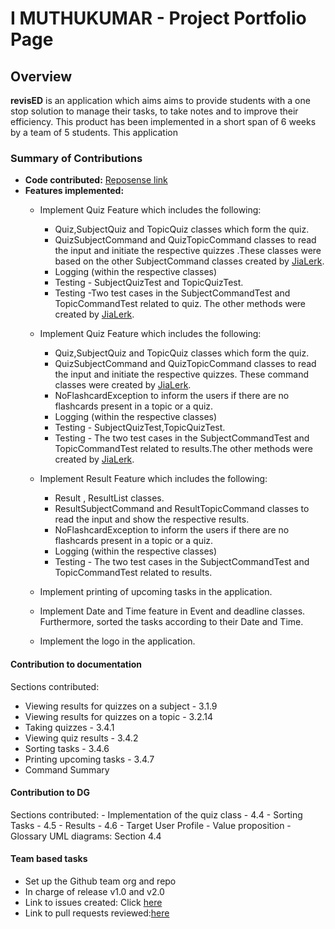 # I MUTHUKUMAR - Project Portfolio Page

## Overview
**revisED** is an application which aims aims to provide students with a one stop solution to manage their tasks, to take  notes
 and to improve their efficiency.
 This product has been implemented in a short span of 6 weeks by a team of 5 students. This application


### Summary of Contributions
* **Code contributed:** [Reposense link](https://nus-cs2113-ay2021s1.github.io/tp-dashboard/#breakdown=true&search=syncode98)
* **Features implemented:** 
    * Implement Quiz Feature which includes the following:
         - Quiz,SubjectQuiz and TopicQuiz classes which form the quiz.
         - QuizSubjectCommand and QuizTopicCommand classes to read the input and initiate the respective quizzes .These 
         classes were based on the other SubjectCommand classes created by [JiaLerk](https://github.com/jialerk).
         - Logging (within the respective classes) 
         - Testing - SubjectQuizTest and TopicQuizTest.
         - Testing -Two test cases in the SubjectCommandTest and  TopicCommandTest related to quiz. The other methods were
         created by [JiaLerk](https://github.com/jialerk).

    * Implement Quiz Feature which includes the following:
        - Quiz,SubjectQuiz and TopicQuiz classes which form the quiz.
        - QuizSubjectCommand and QuizTopicCommand classes to read the input and initiate the respective quizzes. These
        command classes were created by [JiaLerk](https://github.com/jialerk).
        - NoFlashcardException to inform the users if there are no flashcards present in a topic or a quiz. 
        - Logging (within the respective classes)
        - Testing - SubjectQuizTest,TopicQuizTest.
        - Testing - The two test cases in the SubjectCommandTest and  TopicCommandTest related to results.The other methods were
         created by [JiaLerk](https://github.com/jialerk).
    
    * Implement Result Feature which includes the following:
        - Result , ResultList classes.
        - ResultSubjectCommand and ResultTopicCommand classes to read the input and show the respective results.
        - NoFlashcardException to inform the users if there are no flashcards present in a topic or a quiz.
        - Logging (within the respective classes)
        - Testing -  The two test cases in the SubjectCommandTest and TopicCommandTest related to results.
       
    * Implement printing of upcoming tasks in the application.
 
    * Implement Date and Time feature in Event and deadline classes. Furthermore, sorted the tasks according to their Date and Time.
 
    * Implement the logo in the application.
 
 #### Contribution to documentation
  Sections contributed: 
  - Viewing results for quizzes on a subject - 3.1.9
  - Viewing results for quizzes on a topic - 3.2.14
  - Taking quizzes - 3.4.1
  - Viewing quiz results - 3.4.2
  - Sorting tasks - 3.4.6
  - Printing upcoming tasks - 3.4.7
  - Command Summary

 
 #### Contribution to DG
 Sections contributed: 
    - Implementation of the quiz class - 4.4
    - Sorting Tasks - 4.5
    - Results - 4.6
    - Target User Profile
    - Value proposition
    - Glossary
  UML diagrams: Section 4.4 
 
 #### Team based tasks
- Set up the Github team org and repo <br>
- In charge of release v1.0 and v2.0 <br>
-  Link to issues created: Click [here](https://github.com/AY2021S1-CS2113T-W13-1/tp/issues/created_by/syncode98)
- Link to pull requests reviewed:[here](https://github.com/AY2021S1-CS2113T-W13-1/tp/pulls?q=is%3Apr+is%3Aopen+reviewed-by%3A%40me)